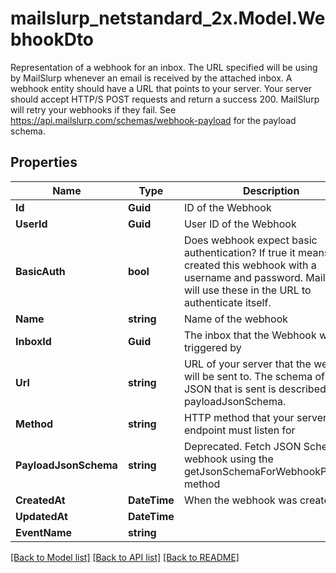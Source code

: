 # mailslurp_netstandard_2x.Model.WebhookDto
Representation of a webhook for an inbox. The URL specified will be using by MailSlurp whenever an email is received by the attached inbox. A webhook entity should have a URL that points to your server. Your server should accept HTTP/S POST requests and return a success 200. MailSlurp will retry your webhooks if they fail. See https://api.mailslurp.com/schemas/webhook-payload for the payload schema.

## Properties

Name | Type | Description | Notes
------------ | ------------- | ------------- | -------------
**Id** | **Guid** | ID of the Webhook | [optional] 
**UserId** | **Guid** | User ID of the Webhook | [optional] 
**BasicAuth** | **bool** | Does webhook expect basic authentication? If true it means you created this webhook with a username and password. MailSlurp will use these in the URL to authenticate itself. | [optional] 
**Name** | **string** | Name of the webhook | [optional] 
**InboxId** | **Guid** | The inbox that the Webhook will be triggered by | [optional] 
**Url** | **string** | URL of your server that the webhook will be sent to. The schema of the JSON that is sent is described by the payloadJsonSchema. | [optional] 
**Method** | **string** | HTTP method that your server endpoint must listen for | [optional] 
**PayloadJsonSchema** | **string** | Deprecated. Fetch JSON Schema for webhook using the getJsonSchemaForWebhookPayload method | [optional] 
**CreatedAt** | **DateTime** | When the webhook was created | [optional] 
**UpdatedAt** | **DateTime** |  | [optional] 
**EventName** | **string** |  | [optional] 

[[Back to Model list]](../README#documentation-for-models) [[Back to API list]](../README#documentation-for-api-endpoints) [[Back to README]](../README)

